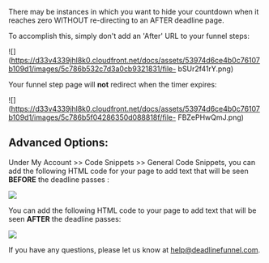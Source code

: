 There may be instances in which you want to hide your countdown when it
reaches zero WITHOUT re-directing to an AFTER deadline page.

To accomplish this, simply don't add an 'After' URL to your funnel steps:

![](https://d33v4339jhl8k0.cloudfront.net/docs/assets/53974d6ce4b0c76107b109d1/images/5c786b532c7d3a0cb9321831/file-
bSUr2f41rY.png)

Your funnel step page will **not** redirect when the timer expires:

![](https://d33v4339jhl8k0.cloudfront.net/docs/assets/53974d6ce4b0c76107b109d1/images/5c786b5f04286350d088818f/file-
FBZePHwQmJ.png)

## Advanced Options:

Under My Account >> Code Snippets >> General Code Snippets, you can add the
following HTML code for your page to add text that will be seen **BEFORE**
the deadline passes :

![](https://d33v4339jhl8k0.cloudfront.net/docs/assets/53974d6ce4b0c76107b109d1/images/5a946bbc2c7d3a54cdfcd12d/file-49yDoJYJsD.png)

You can add the following HTML code to your page to add text that will be seen
**AFTER**  the deadline passes:

![](https://d33v4339jhl8k0.cloudfront.net/docs/assets/53974d6ce4b0c76107b109d1/images/5a946bf32c7d3a54cdfcd130/file-7KbWCk0NH1.png)

If you have any questions, please let us know at
[help@deadlinefunnel.com](mailto:mailto:help@deadlinefunnel.com).

